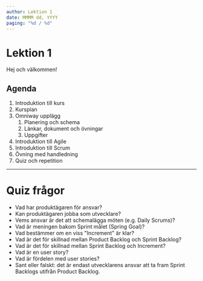 ```yaml
---
author: Lektion 1
date: MMMM dd, YYYY
paging: "%d / %d"
---
```


# Lektion 1

Hej och välkommen!

## Agenda

1. Introduktion till kurs
2. Kursplan
3. Omniway upplägg
   1. Planering och schema
   2. Länkar, dokument och övningar
   3. Uppgifter
4. Introduktion till Agile
5. Introduktion till Scrum
6. Övning med handledning
7. Quiz och repetition

---

# Quiz frågor

- Vad har produktägaren för ansvar?
- Kan produktägaren jobba som utvecklare?
- Vems ansvar är det att schemalägga möten (e.g. Daily Scrums)?
- Vad är meningen bakom Sprint målet (Spring Goal)?
- Vad bestämmer om en viss "Increment" är klar?
- Vad är det för skillnad mellan Product Backlog och Sprint Backlog?
- Vad är det för skillnad mellan Sprint Backlog och Increment?
- Vad är en user story?
- Vad är fördelen med user stories?
- Sant eller falskt: det är endast utvecklarens ansvar att ta fram Sprint Backlogs utifrån Product Backlog.
